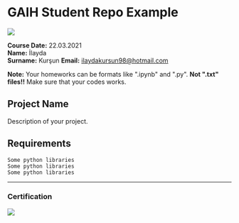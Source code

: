 # GAIH Student Repo Example
![](img/newlogo.png)

**Course Date:** 22.03.2021  
**Name:** İlayda     
**Surname:** Kurşun
**Email:** ilaydakursun98@hotmail.com 

**Note:** Your homeworks can be formats like ".ipynb" and ".py". **Not ".txt" files!!** Make sure that your codes works.  

## Project Name
Description of your project.

## Requirements
```
Some python libraries
Some python libraries
Some python libraries
```
---

### Certification
![](img/TopLearnerCertificate.png)

